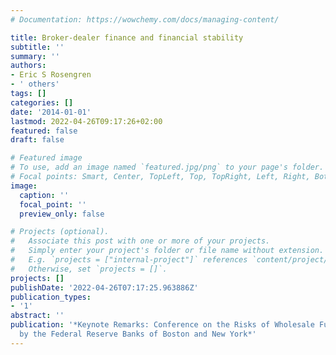 ```yaml
---
# Documentation: https://wowchemy.com/docs/managing-content/

title: Broker-dealer finance and financial stability
subtitle: ''
summary: ''
authors:
- Eric S Rosengren
- ' others'
tags: []
categories: []
date: '2014-01-01'
lastmod: 2022-04-26T09:17:26+02:00
featured: false
draft: false

# Featured image
# To use, add an image named `featured.jpg/png` to your page's folder.
# Focal points: Smart, Center, TopLeft, Top, TopRight, Left, Right, BottomLeft, Bottom, BottomRight.
image:
  caption: ''
  focal_point: ''
  preview_only: false

# Projects (optional).
#   Associate this post with one or more of your projects.
#   Simply enter your project's folder or file name without extension.
#   E.g. `projects = ["internal-project"]` references `content/project/deep-learning/index.md`.
#   Otherwise, set `projects = []`.
projects: []
publishDate: '2022-04-26T07:17:25.963886Z'
publication_types:
- '1'
abstract: ''
publication: '*Keynote Remarks: Conference on the Risks of Wholesale Funding sponsored
  by the Federal Reserve Banks of Boston and New York*'
---
```

